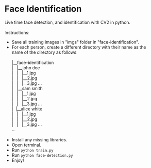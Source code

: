 # Face Identification
Live time face detection, and identification with CV2 in python.<br/><br/>
Instructions:
- Save all training images in "imgs" folder in "face-identification".
- For each person, create a different directory with their name as the name of the directory as follows:<br/><br/>
|__face-identification<br/>
|&nbsp;&nbsp;&nbsp;|__john doe<br/>
|&nbsp;&nbsp;&nbsp;|&nbsp;&nbsp;&nbsp;|__1.jpg<br/>
|&nbsp;&nbsp;&nbsp;|&nbsp;&nbsp;&nbsp;|__2.jpg<br/>
|&nbsp;&nbsp;&nbsp;|&nbsp;&nbsp;&nbsp;|__3.jpg ...<br/>
|&nbsp;&nbsp;&nbsp;|__sam smith<br/>
|&nbsp;&nbsp;&nbsp;|&nbsp;&nbsp;&nbsp;|__1.jpg<br/>
|&nbsp;&nbsp;&nbsp;|&nbsp;&nbsp;&nbsp;|__2.jpg<br/>
|&nbsp;&nbsp;&nbsp;|&nbsp;&nbsp;&nbsp;|__3.jpg ...<br/>
|&nbsp;&nbsp;|__alice white<br/>
|&nbsp;&nbsp;&nbsp;|&nbsp;&nbsp;&nbsp;|__1.jpg<br/>
|&nbsp;&nbsp;&nbsp;|&nbsp;&nbsp;&nbsp;|__2.jpg<br/>
|&nbsp;&nbsp;&nbsp;|&nbsp;&nbsp;&nbsp;|__3.jpg ...<br/>
...<br/><br/>
- Install any missing libraries.
- Open terminal.
- Run `python train.py`
- Run `python face-detection.py`
- Enjoy!
